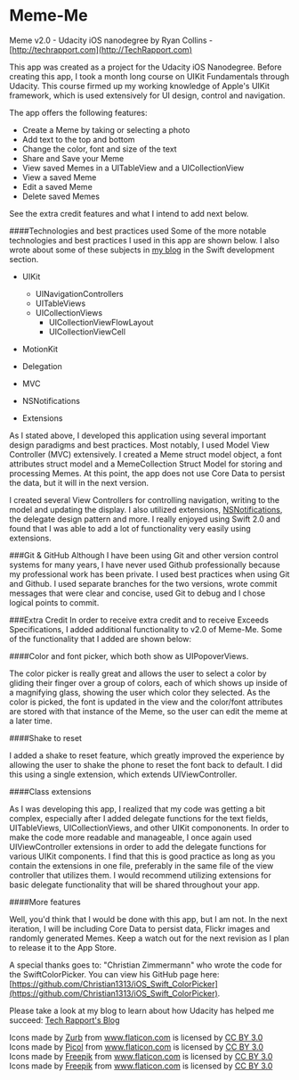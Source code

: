 # Meme-Me
Meme v2.0 - Udacity iOS nanodegree
by Ryan Collins - [http://techrapport.com](http://TechRapport.com)

This app was created as a project for the Udacity iOS Nanodegree. Before creating this app, I took a month long course on UIKit Fundamentals through Udacity. This course firmed up my working knowledge of Apple's UIKit framework, which is used extensively for UI design, control and navigation. 

The app offers the following features:
- Create a Meme by taking or selecting a photo
- Add text to the top and bottom
- Change the color, font and size of the text
- Share and Save your Meme
- View saved Memes in a UITableView and a UICollectionView
- View a saved Meme
- Edit a saved Meme
- Delete saved Memes

See the extra credit features and what I intend to add next below. 

####Technologies and best practices used
Some of the more notable technologies and best practices I used in this app are shown below. I also wrote about some of these subjects in [my blog](http://TechRapport.com/blog/) in the Swift development section.
- UIKit
  - UINavigationControllers
  - UITableViews
  - UICollectionViews
  	- UICollectionViewFlowLayout
  	- UICollectionViewCell

- MotionKit
- Delegation
- MVC
- NSNotifications
- Extensions

As I stated above, I developed this application using several important design paradigms and best practices. Most notably, I used Model View Controller (MVC) extensively. I created a Meme struct model object, a font attributes struct model and a MemeCollection Struct Model for storing and processing Memes.  At this point, the app does not use Core Data to persist the data, but it will in the next version.

I created several View Controllers for controlling navigation, writing to the model and updating the display. I also utilized extensions, [NSNotifications](http://techrapport.com/blog/), the delegate design pattern and more. I really enjoyed using Swift 2.0 and found that I was able to add a lot of functionality very easily using extensions. 

###Git & GitHub
Although I have been using Git and other version control systems for many years, I have never used Github professionally because my professional work has been private. I used best practices when using Git and Github. I used separate branches for the two versions, wrote commit messages that were clear and concise, used Git to debug and I chose logical points to commit.

###Extra Credit
In order to receive extra credit and to receive Exceeds Specifications, I added additional functionality to v2.0 of Meme-Me. Some of the functionality that I added are shown below:

####Color and font picker, which both show as UIPopoverViews. 

The color picker is really great and allows the user to select a color by gliding their finger over a group of colors, each of which shows up inside of a magnifying glass, showing the user which color they selected. As the color is picked, the font is updated in the view and the color/font attributes are stored with that instance of the Meme, so the user can edit the meme at a later time. 

####Shake to reset

I added a shake to reset feature, which greatly improved the experience by allowing the user to shake the phone to reset the font back to default. I did this using a single extension, which extends UIViewController. 

####Class extensions

As I was developing this app, I realized that my code was getting a bit complex, especially after I added delegate functions for the text fields, UITableViews, UICollectionViews, and other UIKit compononents. In order to make the code more readable and manageable, I once again used UIViewController extensions in order to add the delegate functions for various UIKit components. I find that this is good practice as long as you contain the extensions in one file, preferably in the same file of the view controller that utilizes them. I would recommend utilizing extensions for basic delegate functionality that will be shared throughout your app. 

####More features

Well, you'd think that I would be done with this app, but I am not. In the next iteration, I will be including Core Data to persist data, Flickr images and randomly generated Memes. Keep a watch out for the next revision as I plan to release it to the App Store.

A special thanks goes to: "Christian Zimmermann" who wrote the code for the SwiftColorPicker. You can view his GitHub page here: [https://github.com/Christian1313/iOS_Swift_ColorPicker](https://github.com/Christian1313/iOS_Swift_ColorPicker).

Please take a look at my blog to learn about how Udacity has helped me succeed: [Tech Rapport's Blog](http://TechRapport.com/blog/)


<div>Icons made by <a href="http://www.flaticon.com/authors/zurb" title="Zurb">Zurb</a> from <a href="http://www.flaticon.com" title="Flaticon">www.flaticon.com</a>             is licensed by <a href="http://creativecommons.org/licenses/by/3.0/" title="Creative Commons BY 3.0">CC BY 3.0</a></div>
<div>Icons made by <a href="http://www.flaticon.com/authors/picol" title="Picol">Picol</a> from <a href="http://www.flaticon.com" title="Flaticon">www.flaticon.com</a>             is licensed by <a href="http://creativecommons.org/licenses/by/3.0/" title="Creative Commons BY 3.0">CC BY 3.0</a></div>
<div>Icons made by <a href="http://www.freepik.com" title="Freepik">Freepik</a> from <a href="http://www.flaticon.com" title="Flaticon">www.flaticon.com</a>             is licensed by <a href="http://creativecommons.org/licenses/by/3.0/" title="Creative Commons BY 3.0">CC BY 3.0</a></div>
<div>Icons made by <a href="http://www.freepik.com" title="Freepik">Freepik</a> from <a href="http://www.flaticon.com" title="Flaticon">www.flaticon.com</a>             is licensed by <a href="http://creativecommons.org/licenses/by/3.0/" title="Creative Commons BY 3.0">CC BY 3.0</a></div>

